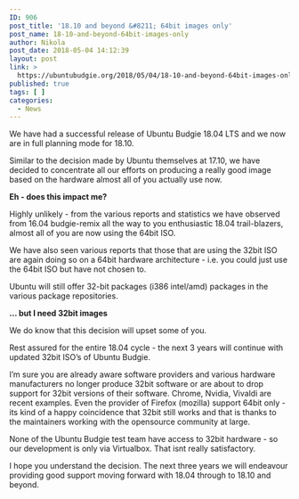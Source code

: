 ```yaml
---
ID: 906
post_title: '18.10 and beyond &#8211; 64bit images only'
post_name: 18-10-and-beyond-64bit-images-only
author: Nikola
post_date: 2018-05-04 14:12:39
layout: post
link: >
  https://ubuntubudgie.org/2018/05/04/18-10-and-beyond-64bit-images-only/
published: true
tags: [ ]
categories:
  - News
---
```

We have had a successful release of Ubuntu Budgie 18.04 LTS and we now are in full planning mode for 18.10.

Similar to the decision made by Ubuntu themselves at 17.10, we have decided to concentrate all our efforts on producing a really good image based on the hardware almost all of you actually use now.

<strong>Eh - does this impact me?</strong>

Highly unlikely - from the various reports and statistics we have observed from 16.04 budgie-remix all the way to you enthusiastic 18.04 trail-blazers, almost all of you are now using the 64bit ISO.

We have also seen various reports that those that are using the 32bit ISO are again doing so on a 64bit hardware architecture - i.e. you could just use the 64bit ISO but have not chosen to.

Ubuntu will still offer 32-bit packages (i386 intel/amd) packages in the various package repositories.

<strong>… but I need 32bit images</strong>

We do know that this decision will upset some of you.

Rest assured for the entire 18.04 cycle - the next 3 years will continue with updated 32bit ISO’s of Ubuntu Budgie.

I’m sure you are already aware software providers and various hardware manufacturers no longer produce 32bit software or are about to drop support for 32bit versions of their software. Chrome, Nvidia, Vivaldi are recent examples. Even the provider of Firefox (mozilla) support 64bit only - its kind of a happy coincidence that 32bit still works and that is thanks to the maintainers working with the opensource community at large.

None of the Ubuntu Budgie test team have access to 32bit hardware - so our development is only via Virtualbox. That isnt really satisfactory.

I hope you understand the decision. The next three years we will endeavour providing good support moving forward with 18.04 through to 18.10 and beyond.